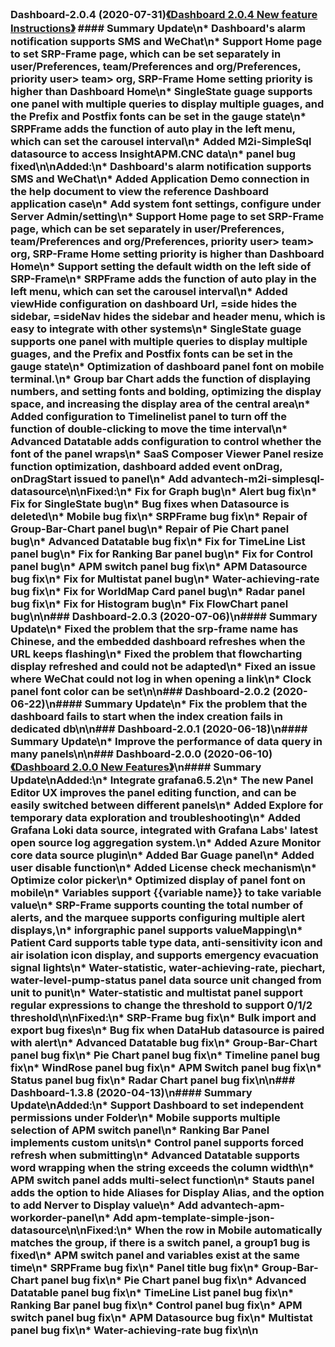 ### Dashboard-2.0.4 (2020-07-31)[《Dashboard 2.0.4 New feature Instructions》](https://shimo.im/docs/WlArzBD1DyH4YQA2/)  #### Summary Update\n* Dashboard's alarm notification supports SMS and WeChat\n* Support Home page to set SRP-Frame page, which can be set separately in user/Preferences, team/Preferences and org/Preferences, priority user> team> org, SRP-Frame Home setting priority is higher than Dashboard Home\n* SingleState guage supports one panel with multiple queries to display multiple guages, and the Prefix and Postfix fonts can be set in the gauge state\n* SRPFrame adds the function of auto play in the left menu, which can set the carousel interval\n* Added M2i-SimpleSql datasource to access InsightAPM.CNC data\n* panel bug fixed\n\nAdded:\n* Dashboard's alarm notification supports SMS and WeChat\n* Added Application Demo connection in the help document to view the reference Dashboard application case\n* Add system font settings, configure under Server Admin/setting\n* Support Home page to set SRP-Frame page, which can be set separately in user/Preferences, team/Preferences and org/Preferences, priority user> team> org, SRP-Frame Home setting priority is higher than Dashboard Home\n* Support setting the default width on the left side of SRP-Frame\n* SRPFrame adds the function of auto play in the left menu, which can set the carousel interval\n* Added viewHide configuration on dashboard Url, =side hides the sidebar, =sideNav hides the sidebar and header menu, which is easy to integrate with other systems\n* SingleState guage supports one panel with multiple queries to display multiple guages, and the Prefix and Postfix fonts can be set in the gauge state\n* Optimization of dashboard panel font on mobile terminal.\n* Group bar Chart adds the function of displaying numbers, and setting fonts and bolding, optimizing the display space, and increasing the display area of ​​the central area\n* Added configuration to Timelinelist panel to turn off the function of double-clicking to move the time interval\n* Advanced Datatable adds configuration to control whether the font of the panel wraps\n* SaaS Composer Viewer Panel resize function optimization, dashboard added event onDrag, onDragStart issued to panel\n* Add advantech-m2i-simplesql-datasource\n\nFixed:\n* Fix for Graph bug\n* Alert bug fix\n* Fix for SingleState bug\n* Bug fixes when Datasource is deleted\n* Mobile bug fix\n* SRPFrame bug fix\n* Repair of Group-Bar-Chart panel bug\n* Repair of Pie Chart panel bug\n* Advanced Datatable bug fix\n* Fix for TimeLine List panel bug\n* Fix for Ranking Bar panel bug\n* Fix for Control panel bug\n* APM switch panel bug fix\n* APM Datasource bug fix\n* Fix for Multistat panel bug\n* Water-achieving-rate bug fix\n* Fix for WorldMap Card panel bug\n* Radar panel bug fix\n* Fix for Histogram bug\n* Fix FlowChart panel bug\n\n### Dashboard-2.0.3 (2020-07-06)\n#### Summary Update\n* Fixed the problem that the srp-frame name has Chinese, and the embedded dashboard refreshes when the URL keeps flashing\n* Fixed the problem that flowcharting display refreshed and could not be adapted\n* Fixed an issue where WeChat could not log in when opening a link\n* Clock panel font color can be set\n\n### Dashboard-2.0.2 (2020-06-22)\n#### Summary Update\n* Fix the problem that the dashboard fails to start when the index creation fails in dedicated db\n\n### Dashboard-2.0.1 (2020-06-18)\n#### Summary Update\n* Improve the performance of data query in many panels\n\n### Dashboard-2.0.0 (2020-06-10)[《Dashboard 2.0.0 New Features》](https://shimo.im/docs/9309c3fdcd6d4ead/)\n#### Summary Update\nAdded:\n* Integrate grafana6.5.2\n* The new Panel Editor UX improves the panel editing function, and can be easily switched between different panels\n* Added Explore for temporary data exploration and troubleshooting\n* Added Grafana Loki data source, integrated with Grafana Labs' latest open source log aggregation system.\n* Added Azure Monitor core data source plugin\n* Added Bar Guage panel\n* Added user disable function\n* Added License check mechanism\n* Optimize color picker\n* Optimized display of panel font on mobile\n* Variables support {{variable name}} to take variable value\n* SRP-Frame supports counting the total number of alerts, and the marquee supports configuring multiple alert displays,\n* inforgraphic panel supports valueMapping\n* Patient Card supports table type data, anti-sensitivity icon and air isolation icon display, and supports emergency evacuation signal lights\n* Water-statistic, water-achieving-rate, piechart, water-level-pump-status panel data source unit changed from unit to punit\n* Water-statistic and multistat panel support regular expressions to change the threshold to support 0/1/2 threshold\n\nFixed:\n* SRP-Frame bug fix\n* Bulk import and export bug fixes\n* Bug fix when DataHub datasource is paired with alert\n* Advanced Datatable bug fix\n* Group-Bar-Chart panel bug fix\n* Pie Chart panel bug fix\n* Timeline panel bug fix\n* WindRose panel bug fix\n* APM Switch panel bug fix\n* Status panel bug fix\n* Radar Chart panel bug fix\n\n### Dashboard-1.3.8 (2020-04-13)\n#### Summary Update\nAdded:\n* Support Dashboard to set independent permissions under Folder\n* Mobile supports multiple selection of APM switch panel\n* Ranking Bar Panel implements custom units\n* Control panel supports forced refresh when submitting\n* Advanced Datatable supports word wrapping when the string exceeds the column width\n* APM switch panel adds multi-select function\n* Stauts panel adds the option to hide Aliases for Display Alias, and the option to add Nerver to Display value\n* Add advantech-apm-workorder-panel\n* Add apm-template-simple-json-datasource\n\nFixed:\n* When the row in Mobile automatically matches the group, if there is a switch panel, a group1 bug is fixed\n* APM switch panel and variables exist at the same time\n* SRPFrame bug fix\n* Panel title bug fix\n* Group-Bar-Chart panel bug fix\n* Pie Chart panel bug fix\n* Advanced Datatable panel bug fix\n* TimeLine List panel bug fix\n* Ranking Bar panel bug fix\n* Control panel bug fix\n* APM switch panel bug fix\n* APM Datasource bug fix\n* Multistat panel bug fix\n* Water-achieving-rate bug fix\n\n
